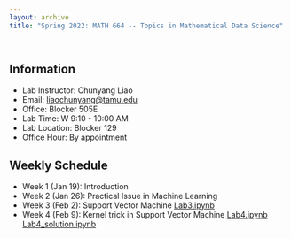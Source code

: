 ```yaml
---
layout: archive
title: "Spring 2022: MATH 664 -- Topics in Mathematical Data Science"

---
```


## Information ##

* Lab Instructor: Chunyang Liao <br/>
* Email: liaochunyang@tamu.edu <br/>
* Office: Blocker 505E <br/>
* Lab Time: W 9:10 - 10:00 AM <br/>
* Lab Location: Blocker 129 <br/>
* Office Hour: By appointment <br/>

## Weekly Schedule ##
* Week 1 (Jan 19): Introduction <br/>
* Week 2 (Jan 26): Practical Issue in Machine Learning <br/>
* Week 3 (Feb 2): Support Vector Machine [Lab3.ipynb](https://github.com/liaochunyang/liaochunyang.github.io/blob/gh-pages/_teaching/S2022_DS/Lab%203.ipynb)
* Week 4 (Feb 9): Kernel trick in Support Vector Machine  [Lab4.ipynb](https://github.com/liaochunyang/liaochunyang.github.io/blob/gh-pages/_teaching/S2022_DS/Lab%204.ipynb) [Lab4_solution.ipynb](https://github.com/liaochunyang/liaochunyang.github.io/blob/gh-pages/_teaching/S2022_DS/Lab%204%20Solution.ipynb)

